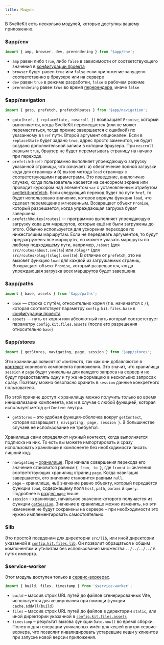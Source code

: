 ```yaml
---
title: Модули
---
```


В SvelteKit есть несколько модулей, которые доступны вашему приложению.

### $app/env

```js
import { amp, browser, dev, prerendering } from '$app/env';
```

- `amp` равен либо `true`, либо `false` в зависимости от соответствующего значения в [конфигурации проекта](#konfiguracziya)
- `browser` будет равен `true` или `false` если приложение запущено соответственно в браузере или на сервере
- `dev` равен `true` в режиме разработки, `false` в рабочем режиме
- `prerendering` равен `true` во время [перерендера](#ssr-i-javascript-prerender), иначе `false`

### $app/navigation

```js
import { goto, prefetch, prefetchRoutes } from '$app/navigation';
```

- `goto(href, { replaceState, noscroll })` возвращает `Promise`, который выполняется, когда SvelteKit перемещается (или не может переместиться, тогда промис завершается с ошибкой) по указанному в `href` пути. Второй аргумент опционален. Если в `replaceState` будет задано `true`, адрес просто заменится, не будет создано дополнительной записи в истории браузера. При `noscroll` равным `true`, браузер не будет перематывать страницу на начало при переходе.
- `prefetch(href)` программно  выполняет упреждающую загрузку указанной страницы, что означает: а) обеспечение полной загрузки кода для страницы и б) вызов метода `load` страницы с соответствующими параметрами. Это поведение, аналогично случаю, когда пользователь касается на сенсорном экране или проводит курсором над элементом `<a>` с установленным атрибутом [sveltekit:prefetch](docs#atributy-ssylok-sveltekit-prefetch). Если следующий переход будет по пути `href`, то будет использовано значение, которое вернула функция `load`, что сделает перемещение мгновенным. Возвращает объект `Promise`, который разрешается, когда упреждающая загрузка будет завершена.
- `prefetchRoutes(routes)` — программно выполняет упреждающую загрузку кода для маршрутов, которые ещё не были загружены до этого. Обычно используется для ускорения переходов по нижестоящим маршрутам. Если не передавать аргументов, то будут предзагружены все маршруты, но можете указать маршруты по любому подходящему пути, например, `/about` (для `src/routes/about.svelte`) или `/blog/*` (для `src/routes/blog/[slug].svelte`). В отличие от `prefetch`, это не вызовет функцию `load` для каждой из загружаемых страниц.  Возвращает объект `Promise`, который разрешается, когда упреждающая загрузка всех маршрутов будет завершена.

### $app/paths

```js
import { base, assets } from '$app/paths';
```

- `base` — строка с путём, относительно корня (т.е. начинается с `/`), которая соответствует параметру `config.kit.files.base` в [конфигурации проекта](#konfiguracziya)
- `assets` — путь от корня или абсолютный путь который соответствует параметру `config.kit.files.assets` (после его разрешения относительно `base`)

### $app/stores

```js
import { getStores, navigating, page, session } from '$app/stores';
```
Эти хранилища _зависят от контекста_, так как они добавляются в [контекст](https://ru.svelte.dev/tutorial/context-api) корневого компонента приложения. Это значит, что хранилища `session` и `page` будут уникальны для каждого запроса на сервер и не будут предоставлять одну и ту же информацию в нескольких запросах сразу. Поэтому можно безопасно хранить в `session` данные конкретного пользователя.

По этой причине доступ к хранилищу можно получить только во время инициализации компонента, как и в случае с любой функцией, которая использует метод `getContext` внутри.

- `getStores` – это удобная функция-оболочка вокруг `getContext`, которая возвращает `{ navigating, page, session }`. В большинстве случаев её использование не требуется.

Хранилища сами определяют нужный контекст, когда выполняется подписка на них. То есть вы можете импортировать и сразу использовать хранилище в компоненте без необходимости писать лишний код.

- `navigating` – [хранилище](https://ru.svelte.dev/tutorial/readable-stores). При начале совершения перехода его значение становится равным `{ from, to }`, где `from` и `to` значения соответствующих хранилищ страниц `page`. Когда навигация завершается, его значение становится равным `null`.
- `page` – хранилище, чьё значение равно объекту, который передаётся функции `load`, содержащему поля `host`, `path`, `params` и `query`. Подробнее в [раздел `page`](#zagruzka-dannyh-poluchaemye-znacheniya-page) выше.
- `session` – хранилище, начальное значение которого получается из функции [`getSession`](#huki-getsession). Значение в хранилище можно изменять, но эти изменения не будут сохранены на сервере – при необходимости это нужно имплементировать самостоятельно.

### $lib

Это простой псевдоним для директории `src/lib`, или иной директории указанной в [`config.kit.files.lib`](#konfiguracziya). Он позволит обращаться к общим компонентам и утилитам без использования множества `../../../../` в путях импорта.

### $service-worker

Этот модуль доступен только в [сервис-воркерах](#servis-vorkery).

```js
import { build, files, timestamp } from '$service-worker';
```

- `build` – массив строк URL путей до файлов сгенерированных Vite, используется для кеширования при помощи функции `cache.addAll(build)`
- `files` – массив строк URL путей до файлов в директории `static`, или иной директории указанной в [`config.kit.files.assets`](#konfiguracziya)
- `timestamp` – результат вызова функции `Date.now()` во время сборки. Полезно для генерации уникальных имён для кешей внутри сервис-воркера, что позволит инвалидировать устаревшие кеши у клиентов при запуске новой версии приложения.